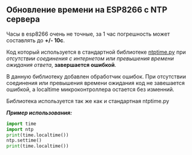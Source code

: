 ## Обновление времени на ESP8266 с NTP сервера

Часы в esp8266 очень не точные, за 1 час погрешность может составлять до **+/- 10с**. 

Код который используется в стандартной библиотеке [ntptime.py](https://github.com/micropython/micropython/blob/master/ports/esp8266/modules/ntptime.py) при *отсутствии соединения с интернетом или превышения времени ожидания ответа*, **завершается ошибкой**. 

В данную библиотеку добавлен обработчик ошибок. При отсутствии соединения или превышения времени ожидания код не завешается ошибкой, а localtime микроконтроллера остается без изменний.

Библиотека используется так же как и стандартная ntptime.py

***Пример использования:***
```python
import time
import ntp
print(time.localtime())
ntp.settime()
print(time.localtime()) 
```
